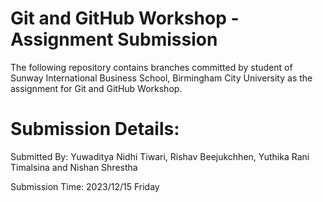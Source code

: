 # Git and GitHub Workshop - Assignment Submission
The following repository contains branches committed by student of Sunway International Business School, Birmingham City University as the assignment for Git and GitHub Workshop. 

# Submission Details:
Submitted By: Yuwaditya Nidhi Tiwari, Rishav Beejukchhen, Yuthika Rani Timalsina and Nishan Shrestha

Submission Time: 2023/12/15 Friday
